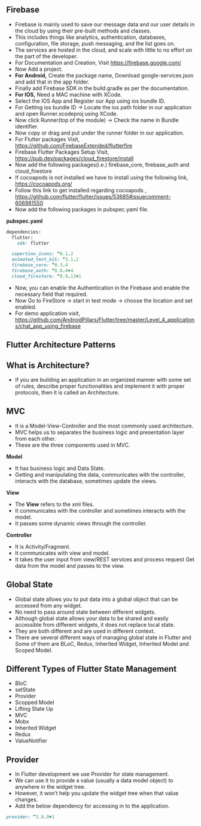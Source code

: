 ## Firebase

- Firebase is mainly used to save our message data and our user details in the cloud by using their pre-built methods and classes.
- This includes things like analytics, authentication, databases, configuration, file storage, push messaging, and the list goes on. 
- The services are hosted in the cloud, and scale with little to no effort on the part of the developer.
- For Documentation and Creation, Visit https://firebase.google.com/
- Now Add a project.
- __For Android,__ Create the package name, Download google-services.json and add that in the app folder.
- Finally add Firebase SDK in the build.gradle as per the documentation.
- __For IOS,__ Need a MAC machine with XCode.
- Select the IOS App and Register our App using ios bundle ID.
- For Getting ios bundle ID -> Locate the ios path folder in our application and open Runner.xcodeproj using XCode.
- Now click Runner(top of the module) -> Check the name in Bundle identifier.
- Now copy or drag and put under the runner folder in our application.
- For Flutter packages Visit, https://github.com/FirebaseExtended/flutterfire
- Firebase Flutter Packages Setup Visit, https://pub.dev/packages/cloud_firestore/install
- Now add the following packages(i.e.) firebase_core, firebase_auth and cloud_firestore
- If cocoapods is not installed we have to install using the following link, https://cocoapods.org/
- Follow this link to get installed regarding cocoapods , https://github.com/flutter/flutter/issues/53685#issuecomment-606981550
- Now add the following packages in pubspec.yaml file.

__pubspec.yaml__

```ruby
dependencies:
  flutter:
    sdk: flutter

  cupertino_icons: ^0.1.2
  animated_text_kit: ^3.1.2
  firebase_core: ^0.3.4
  firebase_auth: ^0.8.4+4
  cloud_firestore: ^0.9.13+1
```
- Now, you can enable the Authentication in the Firebase and enable the necessary field that required.
- Now Go to FireStore -> start in test mode -> choose the location and set enabled. 
- For demo application visit, https://github.com/AndroidPillars/Flutter/tree/master/Level_4_applications/chat_app_using_firebase

## Flutter Architecture Patterns

## What is Architecture?

- If you are building an application in an organized manner with some set of rules, describe proper functionalities and implement it with proper protocols, then it is called an Architecture.

## MVC

- It is a Model-View-Controller and the most commonly used architecture. 
- MVC helps us to separates the business logic and presentation layer from each other.
- These are the three components used in MVC.

__Model__
 
- It has business logic and Data State. 
- Getting and manipulating the data, communicates with the controller, interacts with the database, sometimes update the views.

__View__

- The __View__ refers to the xml files.
- It communicates with the controller and sometimes interacts with the model. 
- It passes some dynamic views through the controller.

__Controller__

- It is Activity/Fragment.
- It communicates with view and model.
- It takes the user input from view/REST services and process request Get data from the model and passes to the view.  

## Global State 

- Global state allows you to put data into a global object that can be accessed from any widget. 
- No need to pass around state between different widgets.
- Although global state allows your data to be shared and easily accessible from different widgets, it does not replace local state. 
- They are both different and are used in different context.
- There are several different ways of managing global state in Flutter and Some of them are BLoC, Redux, Inherited Widget, Inherited Model and Scoped Model.

## Different Types of Flutter State Management

- BloC
- setState
- Provider
- Scopped Model
- Lifting State Up
- MVC
- Mobx
- Inherited Widget
- Redux
- ValueNotifier

## Provider

- In Flutter development we use Provider for state management.
- We can use it to provide a value (usually a data model object) to anywhere in the widget tree. 
- However, it won’t help you update the widget tree when that value changes.
- Add the below dependency for accessing in to the application.

```ruby
provider: ^3.0.0+1
```
